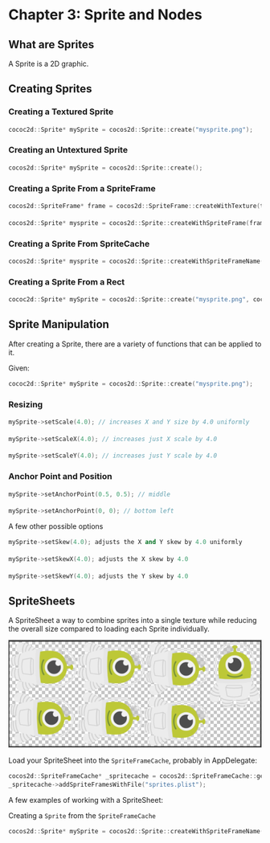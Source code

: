 # Chapter 3: Sprite and Nodes

## What are Sprites
A Sprite is a 2D graphic.
     
## Creating Sprites     
        
### Creating a Textured Sprite     
```cpp
cococ2d::Sprite* mySprite = cocos2d::Sprite::create("mysprite.png");
```
### Creating an Untextured Sprite
```cpp
cocos2d::Sprite* mySprite = cocos2d::Sprite::create();
```
### Creating a Sprite From a SpriteFrame
```cpp
cocos2d::SpriteFrame* frame = cocos2d::SpriteFrame::createWithTexture(texture, rect, offset);
    
cocos2d::Sprite* mysprite = cocos2d::Sprite::createWithSpriteFrame(frame);
```        
### Creating a Sprite From SpriteCache
```cpp
cocos2d::Sprite* mysprite = cocos2d::Sprite::createWithSpriteFrameName("mysprite.png");
```
### Creating a Sprite From a Rect
```cpp
cococ2d::Sprite* mySprite = cocos2d::Sprite::create("mysprite.png", cocos2d::Rect(0,0,40,40));
```
## Sprite Manipulation
After creating a Sprite, there are a variety of functions that can be applied to it.

Given:
```cpp
cococ2d::Sprite* mySprite = cocos2d::Sprite::create("mysprite.png");
```
### Resizing
```cpp
mySprite->setScale(4.0); // increases X and Y size by 4.0 uniformly

mySprite->setScaleX(4.0); // increases just X scale by 4.0

mySprite->setScaleY(4.0); // increases just Y scale by 4.0
```
### Anchor Point and Position    
```cpp
mySprite->setAnchorPoint(0.5, 0.5); // middle

mySprite->setAnchorPoint(0, 0); // bottom left
```
    
A few other possible options
```cpp
mySprite->setSkew(4.0); adjusts the X and Y skew by 4.0 uniformly

mySprite->setSkewX(4.0); adjusts the X skew by 4.0

mySprite->setSkewY(4.0); adjusts the Y skew by 4.0
```
## SpriteSheets
A SpriteSheet a way to combine sprites into a single texture while reducing the overall size compared to loading each Sprite individually. 

![](3/3_1.png "example SpriteSheet")

Load your SpriteSheet into the `SpriteFrameCache`, probably in AppDelegate:
```cpp
cocos2d::SpriteFrameCache* _spritecache = cocos2d::SpriteFrameCache::getInstance();
_spritecache->addSpriteFramesWithFile("sprites.plist");
```
A few examples of working with a SpriteSheet:

Creating a `Sprite` from the `SpriteFrameCache`
```cpp
cocos2d::Sprite* mySprite = cocos2d::Sprite::createWithSpriteFrameName("mysprite.png");
```

```cpp

```